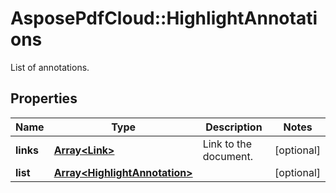 # AsposePdfCloud::HighlightAnnotations
List of annotations.

## Properties
Name | Type | Description | Notes
------------ | ------------- | ------------- | -------------
**links** | [**Array&lt;Link&gt;**](Link.md) | Link to the document. | [optional] 
**list** | [**Array&lt;HighlightAnnotation&gt;**](HighlightAnnotation.md) |  | [optional] 


